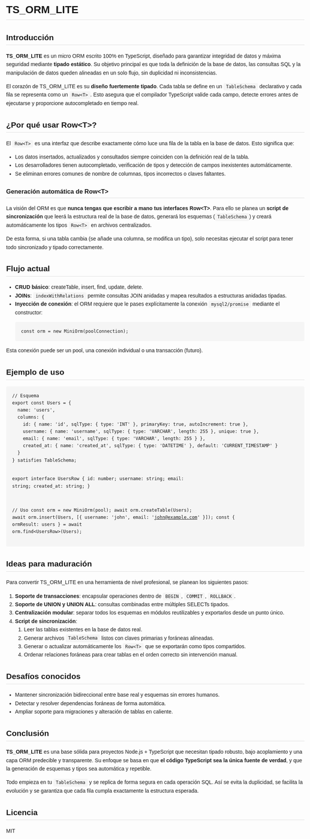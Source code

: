 <!DOCTYPE html>
<html lang="es">
<head>
  <meta charset="UTF-8" />
  <title>TS_ORM_LITE - Documentación Oficial</title>
  <style>
    body { font-family: Arial, sans-serif; line-height: 1.6; margin: 2rem; max-width: 900px; }
    code, pre { background: #f5f5f5; padding: 0.2rem 0.4rem; border-radius: 4px; }
    pre { padding: 1rem; overflow-x: auto; }
    h1, h2, h3 { border-bottom: 1px solid #ddd; padding-bottom: 0.2rem; }
  </style>
</head>
<body>

<h1>TS_ORM_LITE</h1>

<h2>Introducción</h2>
<p><strong>TS_ORM_LITE</strong> es un micro ORM escrito 100% en TypeScript, diseñado para garantizar integridad de datos y máxima seguridad mediante <strong>tipado estático</strong>.  
Su objetivo principal es que toda la definición de la base de datos, las consultas SQL y la manipulación de datos queden alineadas en un solo flujo, sin duplicidad ni inconsistencias.</p>

<p>El corazón de TS_ORM_LITE es su <strong>diseño fuertemente tipado</strong>. Cada tabla se define en un <code>TableSchema</code> declarativo y cada fila se representa como un <code>Row&lt;T&gt;</code>.  
Esto asegura que el compilador TypeScript valide cada campo, detecte errores antes de ejecutarse y proporcione autocompletado en tiempo real.</p>

<h2>¿Por qué usar Row&lt;T&gt;?</h2>
<p>El <code>Row&lt;T&gt;</code> es una interfaz que describe exactamente cómo luce una fila de la tabla en la base de datos.  
Esto significa que:</p>
<ul>
  <li>Los datos insertados, actualizados y consultados siempre coinciden con la definición real de la tabla.</li>
  <li>Los desarrolladores tienen autocompletado, verificación de tipos y detección de campos inexistentes automáticamente.</li>
  <li>Se eliminan errores comunes de nombre de columnas, tipos incorrectos o claves faltantes.</li>
</ul>

<h3>Generación automática de Row&lt;T&gt;</h3>
<p>La visión del ORM es que <strong>nunca tengas que escribir a mano tus interfaces Row&lt;T&gt;</strong>.  
Para ello se planea un <strong>script de sincronización</strong> que leerá la estructura real de la base de datos, generará los esquemas (<code>TableSchema</code>) y creará automáticamente los tipos <code>Row&lt;T&gt;</code> en archivos centralizados.</p>

<p>De esta forma, si una tabla cambia (se añade una columna, se modifica un tipo), solo necesitas ejecutar el script para tener todo sincronizado y tipado correctamente.</p>

<h2>Flujo actual</h2>
<ul>
  <li><strong>CRUD básico</strong>: createTable, insert, find, update, delete.</li>
  <li><strong>JOINs</strong>: <code>indexWithRelations</code> permite consultas JOIN anidadas y mapea resultados a estructuras anidadas tipadas.</li>
  <li><strong>Inyección de conexión</strong>: el ORM requiere que le pases explícitamente la conexión <code>mysql2/promise</code> mediante el constructor:
<pre><code>const orm = new MiniOrm(poolConnection);</code></pre></li>
</ul>

<p>Esta conexión puede ser un pool, una conexión individual o una transacción (futuro).</p>

<h2>Ejemplo de uso</h2>
<pre><code>// Esquema
export const Users = {
  name: 'users',
  columns: {
    id: { name: 'id', sqlType: { type: 'INT' }, primaryKey: true, autoIncrement: true },
    username: { name: 'username', sqlType: { type: 'VARCHAR', length: 255 }, unique: true },
    email: { name: 'email', sqlType: { type: 'VARCHAR', length: 255 } },
    created_at: { name: 'created_at', sqlType: { type: 'DATETIME' }, default: 'CURRENT_TIMESTAMP' }
  }
} satisfies TableSchema;

export interface UsersRow {
  id: number;
  username: string;
  email: string;
  created_at: string;
}

// Uso
const orm = new MiniOrm(pool);
await orm.createTable(Users);
await orm.insert(Users, [{ username: 'john', email: 'john@example.com' }]);
const { ormResult: users } = await orm.find&lt;UsersRow&gt;(Users);</code></pre>

<h2>Ideas para maduración</h2>
<p>Para convertir TS_ORM_LITE en una herramienta de nivel profesional, se planean los siguientes pasos:</p>
<ol>
  <li><strong>Soporte de transacciones</strong>: encapsular operaciones dentro de <code>BEGIN</code>, <code>COMMIT</code>, <code>ROLLBACK</code>.</li>
  <li><strong>Soporte de UNION y UNION ALL</strong>: consultas combinadas entre múltiples SELECTs tipados.</li>
  <li><strong>Centralización modular</strong>: separar todos los esquemas en módulos reutilizables y exportarlos desde un punto único.</li>
  <li><strong>Script de sincronización</strong>:
    <ol>
      <li>Leer las tablas existentes en la base de datos real.</li>
      <li>Generar archivos <code>TableSchema</code> listos con claves primarias y foráneas alineadas.</li>
      <li>Generar o actualizar automáticamente los <code>Row&lt;T&gt;</code> que se exportarán como tipos compartidos.</li>
      <li>Ordenar relaciones foráneas para crear tablas en el orden correcto sin intervención manual.</li>
    </ol>
  </li>
</ol>

<h2>Desafíos conocidos</h2>
<ul>
  <li>Mantener sincronización bidireccional entre base real y esquemas sin errores humanos.</li>
  <li>Detectar y resolver dependencias foráneas de forma automática.</li>
  <li>Ampliar soporte para migraciones y alteración de tablas en caliente.</li>
</ul>

<h2>Conclusión</h2>
<p><strong>TS_ORM_LITE</strong> es una base sólida para proyectos Node.js + TypeScript que necesitan tipado robusto, bajo acoplamiento y una capa ORM predecible y transparente.
Su enfoque se basa en que <strong>el código TypeScript sea la única fuente de verdad</strong>, y que la generación de esquemas y tipos sea automática y repetible.</p>

<p>Todo empieza en tu <code>TableSchema</code> y se replica de forma segura en cada operación SQL.
Así se evita la duplicidad, se facilita la evolución y se garantiza que cada fila cumpla exactamente la estructura esperada.</p>

<h2>Licencia</h2>
<p>MIT</p>

</body>
</html>
